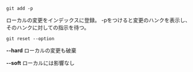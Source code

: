 

```
git add -p
```
ローカルの変更をインデックスに登録。
-pをつけると変更のハンクを表示し、そのハンクに対しての指示を待つ。


```
git reset --option
````
**--hard**
ローカルの変更も破棄

**--soft**
ローカルには影響なし


